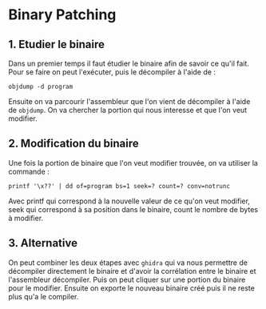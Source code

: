 # Binary Patching

## 1. Etudier le binaire

Dans un premier temps il faut étudier le binaire afin de savoir ce qu'il fait. Pour se faire on peut l'exécuter, puis le décompiler à l'aide de :
```
objdump -d program
``` 
Ensuite on va parcourir l'assembleur que l'on vient de décompiler à l'aide de `objdump`. On va chercher la portion qui nous interesse et que l'on veut modifier.

## 2. Modification du binaire
Une fois la portion de binaire que l'on veut modifier trouvée, on va utiliser la commande :
```
printf '\x??' | dd of=program bs=1 seek=? count=? conv=notrunc
```
Avec printf qui correspond à la nouvelle valeur de ce qu'on veut modifier, seek qui correspond à sa position dans le binaire, count le nombre de bytes à modifier.

## 3. Alternative
On peut combiner les deux étapes avec `ghidra` qui va nous permettre de décompiler directement le binaire et d'avoir la corrélation entre le binaire et l'assembleur décompiler. Puis on peut cliquer sur une portion du binaire pour le modifier. Ensuite on exporte le nouveau binaire créé puis il ne reste plus qu'a le compiler.


